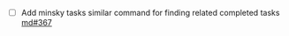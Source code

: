 - [ ] Add minsky tasks similar command for finding related completed tasks [md#367](process/tasks/md#367-add-minsky-tasks-similar-command-for-finding-related-completed-tasks.md)